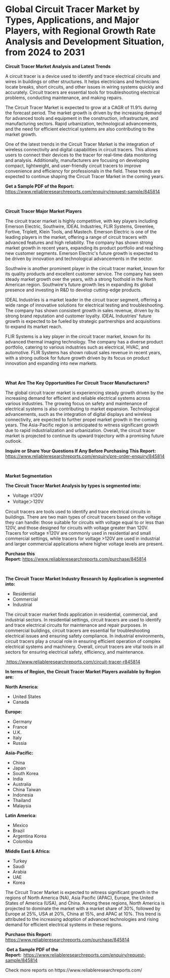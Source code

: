 <p><h1>Global Circuit Tracer Market by Types, Applications, and Major Players, with Regional Growth Rate Analysis and Development Situation, from 2024 to 2031</h1></p><p><strong>Circuit Tracer Market Analysis and Latest Trends</strong></p>
<p><p>A circuit tracer is a device used to identify and trace electrical circuits and wires in buildings or other structures. It helps electricians and technicians locate breaks, short circuits, and other issues in wiring systems quickly and accurately. Circuit tracers are essential tools for troubleshooting electrical problems, conducting maintenance, and making repairs.</p><p>The Circuit Tracer Market is expected to grow at a CAGR of 11.9% during the forecast period. The market growth is driven by the increasing demand for advanced tools and equipment in the construction, infrastructure, and manufacturing sectors. Rapid urbanization, technological advancements, and the need for efficient electrical systems are also contributing to the market growth.</p><p>One of the latest trends in the Circuit Tracer Market is the integration of wireless connectivity and digital capabilities in circuit tracers. This allows users to connect their devices to the tracer for real-time data monitoring and analysis. Additionally, manufacturers are focusing on developing compact, lightweight, and user-friendly circuit tracers to improve convenience and efficiency for professionals in the field. These trends are expected to continue shaping the Circuit Tracer Market in the coming years.</p></p>
<p><strong>Get a Sample PDF of the Report:&nbsp;</strong> <a href="https://www.reliableresearchreports.com/enquiry/request-sample/845814">https://www.reliableresearchreports.com/enquiry/request-sample/845814</a></p>
<p>&nbsp;</p>
<p><strong>Circuit Tracer Major Market Players</strong></p>
<p><p>The circuit tracer market is highly competitive, with key players including Emerson Electric, Southwire, IDEAL Industries, FLIR Systems, Greenlee, Fortive, Triplett, Klein Tools, and Mastech. Emerson Electric is one of the leading players in the market, offering a range of circuit tracers with advanced features and high reliability. The company has shown strong market growth in recent years, expanding its product portfolio and reaching new customer segments. Emerson Electric's future growth is expected to be driven by innovation and technological advancements in the sector.</p><p>Southwire is another prominent player in the circuit tracer market, known for its quality products and excellent customer service. The company has seen steady market growth over the years, with a strong foothold in the North American region. Southwire's future growth lies in expanding its global presence and investing in R&D to develop cutting-edge products.</p><p>IDEAL Industries is a market leader in the circuit tracer segment, offering a wide range of innovative solutions for electrical testing and troubleshooting. The company has shown consistent growth in sales revenue, driven by its strong brand reputation and customer loyalty. IDEAL Industries' future growth is expected to be fueled by strategic partnerships and acquisitions to expand its market reach.</p><p>FLIR Systems is a key player in the circuit tracer market, known for its advanced thermal imaging technology. The company has a diverse product portfolio, catering to various industries such as electrical, HVAC, and automotive. FLIR Systems has shown robust sales revenue in recent years, with a strong outlook for future growth driven by its focus on product innovation and expanding into new markets.</p></p>
<p>&nbsp;</p>
<p><strong>What Are The Key Opportunities For Circuit Tracer Manufacturers?</strong></p>
<p><p>The global circuit tracer market is experiencing steady growth driven by the increasing demand for efficient and reliable electrical systems across various industries. The growing focus on safety and maintenance of electrical systems is also contributing to market expansion. Technological advancements, such as the integration of digital displays and wireless connectivity, are expected to further propel market growth in the coming years. The Asia-Pacific region is anticipated to witness significant growth due to rapid industrialization and urbanization. Overall, the circuit tracer market is projected to continue its upward trajectory with a promising future outlook.</p></p>
<p><strong>Inquire or Share Your Questions If Any Before Purchasing This Report:</strong> <a href="https://www.reliableresearchreports.com/enquiry/pre-order-enquiry/845814">https://www.reliableresearchreports.com/enquiry/pre-order-enquiry/845814</a></p>
<p>&nbsp;</p>
<p><strong>Market Segmentation</strong></p>
<p><strong>The Circuit Tracer Market Analysis by types is segmented into:</strong></p>
<p><ul><li>Voltage ≤120V</li><li>Voltage＞120V</li></ul></p>
<p><p>Circuit tracers are tools used to identify and trace electrical circuits in buildings. There are two main types of circuit tracers based on the voltage they can handle: those suitable for circuits with voltage equal to or less than 120V, and those designed for circuits with voltage greater than 120V. Tracers for voltage ≤120V are commonly used in residential and small commercial settings, while tracers for voltage >120V are used in industrial and larger commercial applications where higher voltage levels are present.</p></p>
<p><strong>Purchase this Report:&nbsp;</strong><a href="https://www.reliableresearchreports.com/purchase/845814">https://www.reliableresearchreports.com/purchase/845814</a></p>
<p>&nbsp;</p>
<p><strong>The Circuit Tracer Market Industry Research by Application is segmented into:</strong></p>
<p><ul><li>Residential</li><li>Commercial</li><li>Industrial</li></ul></p>
<p><p>The circuit tracer market finds application in residential, commercial, and industrial sectors. In residential settings, circuit tracers are used to identify and trace electrical circuits for maintenance and repair purposes. In commercial buildings, circuit tracers are essential for troubleshooting electrical issues and ensuring safety compliance. In industrial environments, circuit tracers play a crucial role in ensuring efficient operation of complex electrical systems and machinery. Overall, circuit tracers are vital tools in all sectors for ensuring electrical safety, efficiency, and maintenance.</p></p>
<p><a href="https://www.reliableresearchreports.com/circuit-tracer-r845814">&nbsp;https://www.reliableresearchreports.com/circuit-tracer-r845814</a></p>
<p><strong>In terms of Region, the Circuit Tracer Market Players available by Region are:</strong></p>
<p>
    <p> <strong> North America: </strong>
        <ul>
            <li>United States</li>
            <li>Canada</li>
        </ul>
        </p> 
    <p> <strong> Europe: </strong>
        <ul>
            <li>Germany</li>
            <li>France</li>
            <li>U.K.</li>
            <li>Italy</li>
            <li>Russia</li>
        </ul>
        </p> 
    <p> <strong> Asia-Pacific: </strong>
        <ul>
            <li>China</li>
            <li>Japan</li>
            <li>South Korea</li>
            <li>India</li>
            <li>Australia</li>
            <li>China Taiwan</li>
            <li>Indonesia</li>
            <li>Thailand</li>
            <li>Malaysia</li>
        </ul>
        </p> 
    <p> <strong> Latin America: </strong>
        <ul>
            <li>Mexico</li>
            <li>Brazil</li>
            <li>Argentina Korea</li>
            <li>Colombia</li>
        </ul>
        </p> 
    <p> <strong> Middle East & Africa: </strong>
        <ul>
            <li>Turkey</li>
            <li>Saudi</li>
            <li>Arabia</li>
            <li>UAE</li>
            <li>Korea</li>
        </ul>
    </p>
    </p>
<p><p>The Circuit Tracer Market is expected to witness significant growth in the regions of North America (NA), Asia Pacific (APAC), Europe, the United States of America (USA), and China. Among these regions, North America is projected to dominate the market with a market share of 30%, followed by Europe at 25%, USA at 20%, China at 15%, and APAC at 10%. This trend is attributed to the increasing adoption of advanced technologies and rising demand for efficient electrical systems in these regions.</p></p>
<p><strong>Purchase this Report: </strong><a href="https://www.reliableresearchreports.com/purchase/845814">https://www.reliableresearchreports.com/purchase/845814</a></p>
<p>&nbsp;<strong>Get a Sample PDF of the Report:&nbsp;&nbsp;</strong><a href="https://www.reliableresearchreports.com/enquiry/request-sample/845814">https://www.reliableresearchreports.com/enquiry/request-sample/845814</a></p>
<p><strong></strong></p>
<p>Check more reports on https://www.reliableresearchreports.com/</p>